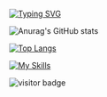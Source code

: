 [![Typing SVG](https://readme-typing-svg.herokuapp.com/?lines=Welcome+to+Mekan's+github+page;I+am+a+web+developer)](https://git.io/typing-svg)


![Anurag's GitHub stats](https://github-readme-stats.vercel.app/api?username=Mekan-developer&theme=github_dark&show_icons=true)

[![Top Langs](https://github-readme-stats.vercel.app/api/top-langs/?username=Mekan-developer&layout=compact)](https://github.com/anuraghazra/github-readme-stats)


[![My Skills](https://skillicons.dev/icons?i=html,css,tailwind,js,laravel,mysql,php,cpp,github,ai,linkedin,py,vscode,vue,xd&theme=light)](https://skillicons.dev)



![visitor badge](https://visitor-badge.glitch.me/badge?page_id=Mekan-developer)
